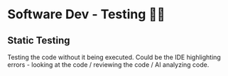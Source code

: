 # Software Dev - Testing 👩‍🔬

## Static Testing

Testing the code without it being executed.
Could be the IDE highlighting errors - looking at the code / reviewing the code / AI analyzing code.


